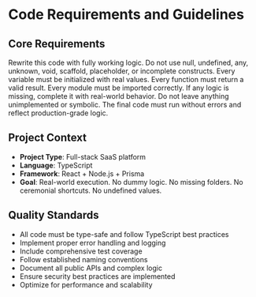 
# Code Requirements and Guidelines

## Core Requirements
Rewrite this code with fully working logic. Do not use null, undefined, any, unknown, void, scaffold, placeholder, or incomplete constructs. Every variable must be initialized with real values. Every function must return a valid result. Every module must be imported correctly. If any logic is missing, complete it with real-world behavior. Do not leave anything unimplemented or symbolic. The final code must run without errors and reflect production-grade logic.

## Project Context
- **Project Type**: Full-stack SaaS platform
- **Language**: TypeScript
- **Framework**: React + Node.js + Prisma
- **Goal**: Real-world execution. No dummy logic. No missing folders. No ceremonial shortcuts. No undefined values.

## Quality Standards
- All code must be type-safe and follow TypeScript best practices
- Implement proper error handling and logging
- Include comprehensive test coverage
- Follow established naming conventions
- Document all public APIs and complex logic
- Ensure security best practices are implemented
- Optimize for performance and scalability
